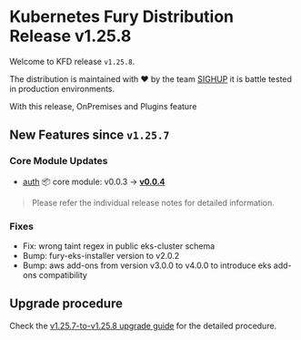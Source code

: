 # Kubernetes Fury Distribution Release v1.25.8

Welcome to KFD release `v1.25.8`.

The distribution is maintained with ❤️ by the team [SIGHUP](https://sighup.io/) it is battle tested in production environments.

With this release, OnPremises and Plugins feature

## New Features since `v1.25.7`

### Core Module Updates

- [auth](https://github.com/sighupio/fury-kubernetes-auth) 📦 core module: v0.0.3 -> [**v0.0.4**](https://github.com/sighupio/fury-kubernetes-auth/releases/tag/v0.0.4)
  
> Please refer the individual release notes for detailed information.

### Fixes

- Fix: wrong taint regex in public eks-cluster schema
- Bump: fury-eks-installer version to v2.0.2
- Bump: aws add-ons from version v3.0.0 to v4.0.0 to introduce eks add-ons compatibility

## Upgrade procedure

Check the [v1.25.7-to-v1.25.8 upgrade guide](../upgrades/v1.25.7-to-v1.25.8.md) for the detailed procedure.

